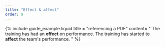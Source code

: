 ```yaml
---
title: "Effect & affect"
order: 9
---
```


{% include guide_example.liquid
  title = "referencing a PDF"
  content= "
The training has had an **effect** on performance. The training has started to **affect** the team's performance.
"
%}
